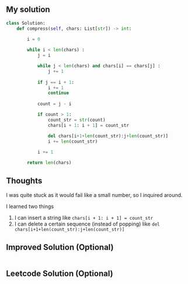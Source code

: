 ## My solution
```python
class Solution:
    def compress(self, chars: List[str]) -> int:
        
        i = 0

        while i < len(chars) :
            j = i

            while j < len(chars) and chars[i] == chars[j] :
                j += 1
            
            if j == i + 1:
                i += 1
                continue
            
            count = j - i

            if count > 1: 
                count_str = str(count)
                chars[i + 1: i + 1] = count_str

                del chars[i+1+len(count_str):j+len(count_str)]
                i += len(count_str)
            
            i += 1

        return len(chars)
```

## Thoughts
I was quite stuck as it would fail like a small number, so I inquired around.

I learned two things
1. I can insert a string like `chars[i + 1: i + 1] = count_str`
2. I can delete a certain sequence (instead of popping) like `del chars[i+1+len(count_str):j+len(count_str)]`

## Improved Solution (Optional)
```python

```

## Leetcode Solution (Optional)
```python

```